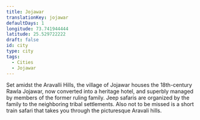 ```yaml
---
title: Jojawar
translationKey: jojawar
defaultDays: 1
longitude: 73.741944444
latitude: 25.529722222
draft: false
id: city
type: city
tags:
  - Cities
  - Jojawar
---
```

Set amidst the Aravalli Hills, the village of Jojawar houses the 18th-century Rawla Jojawar, now converted into a heritage hotel, and superbly managed by members of the former ruling family. Jeep safaris are organized by the family to the neighboring tribal settlements. Also not to be missed is a short train safari that takes you through the picturesque Aravali hills.